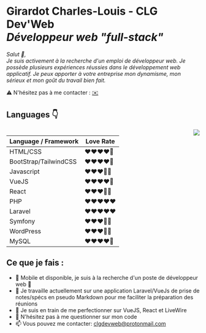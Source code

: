 # Girardot Charles-Louis - CLG Dev'Web <br>*Développeur web "full-stack"*


*Salut 👋, <br/>
Je suis activement à la recherche d'un emploi de développeur web. Je possède plusieurs expériences réussies dans le développement web applicatif. 
Je peux apporter à votre entreprise mon dynamisme, mon sérieux et mon goût du travail bien fait.*<br>

⚠️ N'hésitez pas à me contacter : [✉️](mailto:clgdevweb@protonmail.com)


## Languages :point_down:

<img src="https://www.clg-devweb.fr/img/web_dev_building.svg" align="right">

| Language / Framework | Love Rate |
| ------ | ------ |
| HTML/CSS | :heart::heart::heart::heart:🖤 |
| BootStrap/TailwindCSS | :heart::heart::heart::heart:🖤 |
| Javascript | :heart::heart::heart:🖤🖤 |
| VueJS | :heart::heart::heart::heart:🖤 |
| React | :heart::heart::heart:🖤🖤 |
| PHP | :heart::heart::heart::heart::heart: |
| Laravel | :heart::heart::heart::heart::heart: |
| Symfony | :heart::heart::heart:🖤🖤 |
| WordPress | :heart::heart::heart:🖤🖤 |
| MySQL | :heart::heart::heart::heart:🖤 |


## Ce que je fais :

-  :blue_car: Mobile et disponible, je suis à la recherche d'un poste de développeur web :rocket:
-  :construction: Je travaille actuellement sur une application Laravel/VueJs de prise de notes/spécs en pseudo Markdown pour me faciliter la préparation des réunions 
-  :green_book: Je suis en train de me perfectionner sur VueJS, React et LiveWire
- 💬 N'hésitez pas à me questionner sur mon code
- 📫 Vous pouvez me contacter: clgdevweb@protonmail.com

